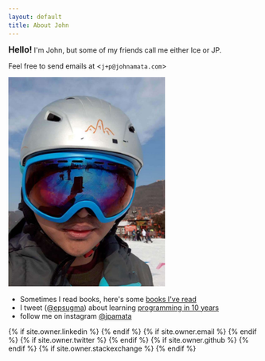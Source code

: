```yaml
---
layout: default
title: About John
---
```


<p align="justify">
<big><strong>Hello!</strong></big> I'm John, but some of my friends call me either Ice or JP.
</p>

<p>Feel free to send emails at &lt;<code>j+p@johnamata.com</code>&gt;</p> 

<!-- <p>see some <a href="#">projects</a>; you can find me <a href="{{ "/elsewhere" | prepend: site.url }}">elsewhere</a></p> -->

<!-- <p><img src="/photos/johnamata2.png" alt="pic of me with lake at view"></p> -->

<p><a href="https://www.youtube.com/watch?v=dQw4w9WgXcQ"><img src="/photos/skiface.jpg" height="420"></a></p>

<!-- <p>links: <a href="https://github.com/johnamata">github</a>, <a href="https://open.kattis.com/users/youwillneverafford1bitcoin">kattis</a>, <a href="https://www.youtube.com/channel/UC9jQqBH8hBidqxe6_FqKw0A">youtube</a>, <a href="https://leetcode.com/johnamata/">leetcode</a></p> -->

<ul>
  <!--
<li>links: <a href="https://github.com/johnamata">github</a>, <a href="https://open.kattis.com/users/johnamata">kattis</a>, <a href="https://leetcode.com/johnamata/">leetcode</a>, <a href="https://www.codewars.com/users/johnamata">codewars</a>, <a href="https://www.youtube.com/channel/UC9jQqBH8hBidqxe6_FqKw0A">youtube</a>, <a href="https://www.duolingo.com/profile/johnamata">duolingo</a></li>
-->
  <li>Sometimes I read books, here's some <a href="/bookshelf">books I've read</a></li>
  <li>I tweet (<a href="https://twitter.com/epsugma">@epsugma</a>) about learning <a href="http://norvig.com/21-days.html">programming in 10 years</a></li>
  <li>follow me on instagram <a href="https://www.instagram.com/jpamata/">@jpamata</a></li>
</ul>


<!--<p>you can find me <a href="{{ "/elsewhere" | prepend: site.url }}">elsewhere</a></p>-->
<div class="pagination">
  {% if site.owner.linkedin %}
    <a href="{{ site.owner.linkedin }}" class="social-media-icons"><i class="fa fa-2x fa-linkedin" aria-hidden="true"></i></a>
  {% endif %}
  {% if site.owner.email %}
    <a href="mailto:{{ site.owner.email }}" class="social-media-icons"><i class="fa fa-2x fa-envelope" aria-hidden="true"></i></a>
  {% endif %}
  {% if site.owner.twitter %}
    <a href="{{ site.owner.twitter }}" class="social-media-icons"><i class="fa fa-2x fa-twitter" aria-hidden="true"></i></a>
  {% endif %}
  {% if site.owner.github %}
    <a href="{{ site.owner.github }}" class="social-media-icons"><i class="fa fa-2x fa-github" aria-hidden="true"></i></a>
  {% endif %}
  {% if site.owner.stackexchange %}
    <a href="{{ site.owner.stackexchange }}" class="social-media-icons"><i class="fa fa-2x fa-stack-overflow" aria-hidden="true"></i></a>
  {% endif %}
</div>
